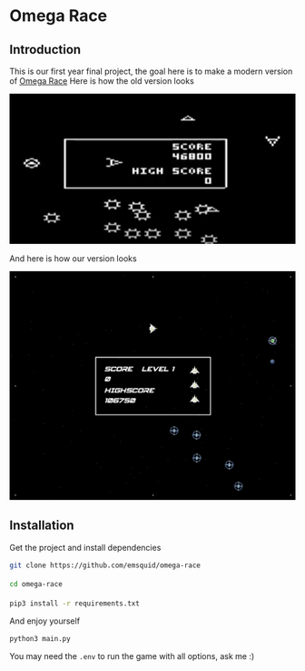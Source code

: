 # Omega Race

## Introduction

This is our first year final project, the goal here is to make a modern version of [Omega Race](https://en.wikipedia.org/wiki/Omega_Race)
Here is how the old version looks

![Old version](https://github.com/emsquid/omega-race/blob/main/examples/omega_race_old.png)

And here is how our version looks

![New version](https://github.com/emsquid/omega-race/blob/main/examples/omega_race_new.png)

## Installation

Get the project and install dependencies
```bash
git clone https://github.com/emsquid/omega-race

cd omega-race

pip3 install -r requirements.txt
```

And enjoy yourself 
```bash
python3 main.py
```

You may need the `.env` to run the game with all options, ask me :)
